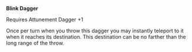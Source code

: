**Blink Dagger**

Requires Attunement
Dagger +1

Once per turn when you throw this dagger you may instantly teleport to it when it reaches its destination.
This destination can be no farther than the long range of the throw.